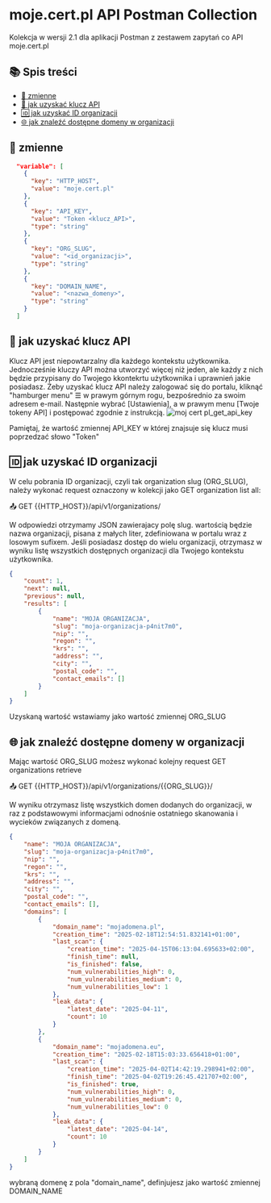 # moje.cert.pl API Postman Collection
Kolekcja w wersji 2.1 dla aplikacji Postman z zestawem zapytań co API moje.cert.pl

## 📚 Spis treści

- [📌 zmienne](#-zmienne)
- [🔑 jak uzyskać klucz API](#-jak-uzyskać-klucz-api)
- [🆔 jak uzyskać ID organizacji](#-jak-uzyskać-id-organizacji)
- [🌐 jak znaleźć dostępne domeny w organizacji](#-jak-znaleźć-dostępne-domeny-w-organizacji)

## 📌 zmienne

```json
  "variable": [
    {
      "key": "HTTP_HOST",
      "value": "moje.cert.pl"
    },
    {
      "key": "API_KEY",
      "value": "Token <klucz_API>",
      "type": "string"
    },
    {
      "key": "ORG_SLUG",
      "value": "<id_organizacji>",
      "type": "string"
    },
    {
      "key": "DOMAIN_NAME",
      "value": "<nazwa_domeny>",
      "type": "string"
    }
  ]
```

## 🔑 jak uzyskać klucz API

Klucz API jest niepowtarzalny dla każdego kontekstu użytkownika. Jednocześnie kluczy API można utworzyć więcej niż jeden, ale każdy z nich będzie przypisany do Twojego kkontekrtu użytkownika i uprawnień jakie posiadasz. 
Żeby uzyskać klucz API należy zalogować się do portalu, kliknąć "hamburger menu" ☰ w prawym górnym rogu, bezpośrednio za swoim adresem e-mail.
Następnie wybrać [Ustawienia], a w prawym menu [Twoje tokeny API] i postępować zgodnie z instrukcją. 
  ![moj cert pl_get_api_key](https://github.com/user-attachments/assets/1e34c03c-d2a5-48fb-82a6-9975f1eca2f0)

Pamiętaj, że wartość zmiennej API_KEY w której znajsuje się klucz musi poprzedzać słowo "Token"

## 🆔 jak uzyskać ID organizacji

W celu pobrania ID organizacji, czyli tak organization slug (ORG_SLUG), należy wykonać request oznaczony w kolekcji jako GET organization list all:

📤 GET {{HTTP_HOST}}/api/v1/organizations/

W odpowiedzi otrzymamy JSON zawierajacy polę slug. wartością będzie nazwa organizacji, pisana z małych liter, zdefiniowana w portalu wraz z losowym sufixem.
Jeśli posiadasz dostęp do wielu organizacji, otrzymasz w wyniku listę wszystkich dostępnych organizacji dla Twojego kontekstu użytkownika. 

```json
{
    "count": 1,
    "next": null,
    "previous": null,
    "results": [
        {
            "name": "MOJA ORGANIZACJA",
            "slug": "moja-organizacja-p4nit7m0",
            "nip": "",
            "regon": "",
            "krs": "",
            "address": "",
            "city": "",
            "postal_code": "",
            "contact_emails": []
        }
    ]
}
```
Uzyskaną wartość wstawiamy jako wartość zmiennej ORG_SLUG

## 🌐 jak znaleźć dostępne domeny w organizacji

Mając wartość ORG_SLUG możesz wykonać kolejny request GET organizations retrieve

📤 GET {{HTTP_HOST}}/api/v1/organizations/{{ORG_SLUG}}/

W wyniku otrzymasz listę wszystkich domen dodanych do organizacji, w raz z podstawowymi informacjami odnośnie ostatniego skanowania i wycieków związanych z domeną.

```json
{
    "name": "MOJA ORGANIZACJA",
    "slug": "moja-organizacja-p4nit7m0",
    "nip": "",
    "regon": "",
    "krs": "",
    "address": "",
    "city": "",
    "postal_code": "",
    "contact_emails": [],
    "domains": [
        {
            "domain_name": "mojadomena.pl",
            "creation_time": "2025-02-18T12:54:51.832141+01:00",
            "last_scan": {
                "creation_time": "2025-04-15T06:13:04.695633+02:00",
                "finish_time": null,
                "is_finished": false,
                "num_vulnerabilities_high": 0,
                "num_vulnerabilities_medium": 0,
                "num_vulnerabilities_low": 1
            },
            "leak_data": {
                "latest_date": "2025-04-11",
                "count": 10
            }
        },
        {
            "domain_name": "mojadomena.eu",
            "creation_time": "2025-02-18T15:03:33.656418+01:00",
            "last_scan": {
                "creation_time": "2025-04-02T14:42:19.298941+02:00",
                "finish_time": "2025-04-02T19:26:45.421707+02:00",
                "is_finished": true,
                "num_vulnerabilities_high": 0,
                "num_vulnerabilities_medium": 0,
                "num_vulnerabilities_low": 0
            },
            "leak_data": {
                "latest_date": "2025-04-14",
                "count": 10
            }
        }
    ]
}
```

wybraną domenę z pola "domain_name", definjujesz jako wartość zmiennej DOMAIN_NAME


